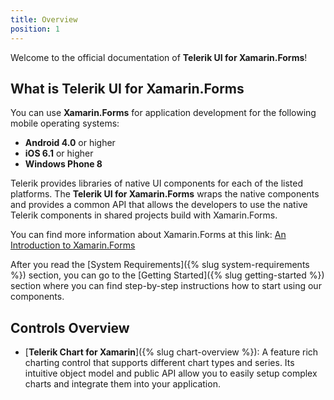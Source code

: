 ```yaml
---
title: Overview
position: 1
---
```


Welcome to the official documentation of **Telerik UI for Xamarin.Forms**!

## What is Telerik UI for Xamarin.Forms ##

You can use **Xamarin.Forms** for application development for the following mobile operating systems:

* **Android 4.0** or higher
* **iOS 6.1** or higher
* **Windows Phone 8**

Telerik provides libraries of native UI components for each of the listed platforms. The **Telerik UI for Xamarin.Forms** wraps the native components and provides a common API that allows the developers to use the native Telerik components in shared projects build with Xamarin.Forms.

You can find more information about Xamarin.Forms at this link: [An Introduction to Xamarin.Forms](http://developer.xamarin.com/guides/cross-platform/xamarin-forms/introduction-to-xamarin-forms/)

After you read the [System Requirements]({% slug system-requirements %}) section, you can go to the [Getting Started]({% slug getting-started %}) section where you can find step-by-step instructions how to start using our components.

## Controls Overview ##

- [**Telerik Chart for Xamarin**]({% slug chart-overview %}): A feature rich charting control that supports different chart types and series. Its intuitive object model and public API allow you to easily setup complex charts and integrate them into your application.